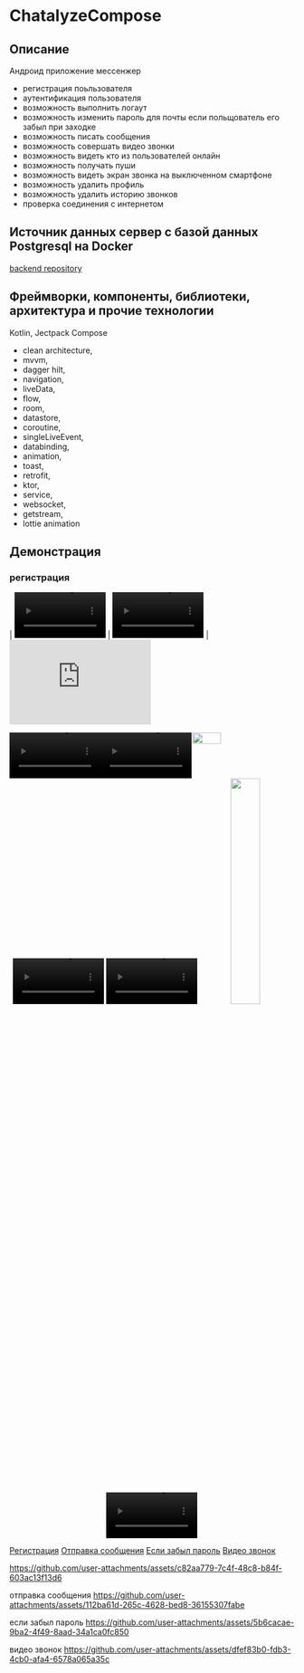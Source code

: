# ChatalyzeCompose

## Описание 
Андроид приложение мессенжер
- регистрация поьльзователя
- аутентификация пользователя
- возможность выполнить логаут
- возможность изменить пароль для почты если польщователь его забыл при заходке
- возможность писать сообщения
- возможность совершать видео звонки
- возможность видеть кто из пользователей онлайн
- возможность получать пуши
- возможность видеть экран звонка на выключенном смартфоне
- возможность удалить профиль
- возможность удалить историю звонков
- проверка соединения с интернетом

## Источник данных сервер с базой данных Postgresql на Docker
[backend repository](https://github.com/RomanMarinov/ChatalyzeBackendKtor)

## Фреймворки, компоненты, библиотеки, архитектура и прочие технологии 
Kotlin, Jectpack Compose

- clean architecture, <br/>
- mvvm, <br/>
- dagger hilt, <br/>
- navigation, <br/>
- liveData, <br/>
- flow, <br/>
- room, <br/>
- datastore, <br/>
- coroutine, <br/>
- singleLiveEvent, <br/>
- databinding, <br/>
- animation, <br/>
- toast, <br/>
- retrofit, <br/>
- ktor, <br/>
- service, <br/>
- websocket, <br/>
- getstream, <br/>
- lottie animation <br/>

## Демонстрация  

### регистрация



| <video style="display: inline-block" src="https://github.com/user-attachments/assets/c82aa779-7c4f-48c8-b84f-603ac13f13d6" width="32%" controls></video> |  <video style="display: inline-block" src="https://github.com/user-attachments/assets/112ba61d-265c-4628-bed8-36155307fabe" width="32%" controls></video> | <iframe width="250" height="150" src="https://www.youtube.com/embed/your-video-id-3" frameborder="0" allow="accelerometer; autoplay; clipboard-write; encrypted-media; gyroscope; picture-in-picture" allowfullscreen></iframe>

<div style="display: flex; flex-direction: row;">
    <video style="display: inline-block" src="https://github.com/user-attachments/assets/c82aa779-7c4f-48c8-b84f-603ac13f13d6" width="32%" controls></video>
    <video style="display: inline-block" src="https://github.com/user-attachments/assets/112ba61d-265c-4628-bed8-36155307fabe" width="32%" controls></video>
    <img style="display: inline-block" src="https://github.com/GetStream/stream-video-android/assets/24237865/3cc08121-c8c8-4b71-8a96-0cf33b9f2c68" width="32%"/>
</div>

<div align="center">
    <video src="https://github.com/user-attachments/assets/c82aa779-7c4f-48c8-b84f-603ac13f13d6" width="32%" controls></video>
    <video src="https://github.com/user-attachments/assets/112ba61d-265c-4628-bed8-36155307fabe" width="32%" controls></video>
    <img src="https://github.com/GetStream/stream-video-android/assets/24237865/3cc08121-c8c8-4b71-8a96-0cf33b9f2c68" width="32%"/>
</div>

<p align="center">
<video src="https://github.com/user-attachments/assets/c82aa779-7c4f-48c8-b84f-603ac13f13d6" width="32%"/>
<video src="https://github.com/user-attachments/assets/112ba61d-265c-4628-bed8-36155307fabe" width="32%"/>
<img src="https://github.com/GetStream/stream-video-android/assets/24237865/3cc08121-c8c8-4b71-8a96-0cf33b9f2c68" width="32%"/>
</p>


[Регистрация](https://github.com/user-attachments/assets/c82aa779-7c4f-48c8-b84f-603ac13f13d6) 
[Отправка сообщения](https://github.com/user-attachments/assets/112ba61d-265c-4628-bed8-36155307fabe) 
[Если забыл пароль](https://github.com/user-attachments/assets/5b6cacae-9ba2-4f49-8aad-34a1ca0fc850) 
[Видео звонок](https://github.com/user-attachments/assets/dfef83b0-fdb3-4cb0-afa4-6578a065a35c)




https://github.com/user-attachments/assets/c82aa779-7c4f-48c8-b84f-603ac13f13d6


отправка сообщения
https://github.com/user-attachments/assets/112ba61d-265c-4628-bed8-36155307fabe

если забыл пароль
https://github.com/user-attachments/assets/5b6cacae-9ba2-4f49-8aad-34a1ca0fc850

видео звонок
https://github.com/user-attachments/assets/dfef83b0-fdb3-4cb0-afa4-6578a065a35c







